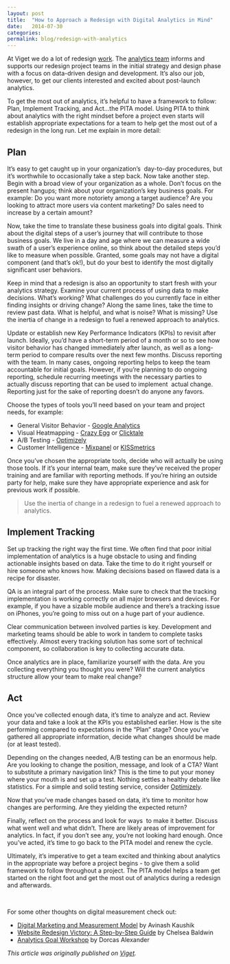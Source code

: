 ```yaml
---
layout: post
title:  "How to Approach a Redesign with Digital Analytics in Mind"
date:   2014-07-30
categories:
permalink: blog/redesign-with-analytics
---
```


At Viget we do a lot of redesign [work](https://viget.com/work). The [analytics team](https://www.viget.com/services/analytics) informs and supports our redesign project teams in the initial strategy and design phase with a focus on data-driven design and development. It’s also our job, however, to get our clients interested and excited about post-launch analytics.

To get the most out of analytics, it’s helpful to have a framework to follow: Plan, Implement Tracking, and Act…the PITA model. Using PITA to think about analytics with the right mindset before a project even starts will establish appropriate expectations for a team to help get the most out of a redesign in the long run. Let me explain in more detail:

## Plan

It’s easy to get caught up in your organization’s  day-to-day procedures, but it’s worthwhile to occasionally take a step back. Now take another step. Begin with a broad view of your organization as a whole. Don’t focus on the present hangups; think about your organization’s key business goals. For example: Do you want more notoriety among a target audience? Are you looking to attract more users via content marketing? Do sales need to increase by a certain amount?

Now, take the time to translate these business goals into digital goals. Think about the digital steps of a user’s journey that will contribute to those business goals. We live in a day and age where we can measure a wide swath of a user’s experience online, so think about the detailed steps you’d like to measure when possible. Granted, some goals may not have a digital component (and that’s ok!), but do your best to identify the most digitally significant user behaviors.

Keep in mind that a redesign is also an opportunity to start fresh with your analytics strategy. Examine your current process of using data to make decisions. What’s working? What challenges do you currently face in either finding insights or driving change? Along the same lines, take the time to review past data. What is helpful, and what is noise? What is missing? Use the inertia of change in a redesign to fuel a renewed approach to analytics.

Update or establish new Key Performance Indicators (KPIs) to revisit after launch. Ideally, you’d have a short-term period of a month or so to see how visitor behavior has changed immediately after launch, as well as a long-term period to compare results over the next few months. Discuss reporting with the team. In many cases, ongoing reporting helps to keep the team accountable for initial goals. However, if you’re planning to do ongoing reporting, schedule recurring meetings with the necessary parties to actually discuss reporting that can be used to implement  actual change. Reporting just for the sake of reporting doesn’t do anyone any favors.

Choose the types of tools you’ll need based on your team and project needs, for example:

- General Visitor Behavior - [Google Analytics](https://www.google.com/analytics/)
- Visual Heatmapping - [Crazy Egg](https://crazyegg.com/) or [Clicktale](http://clicktale.com/)
- A/B Testing - [Optimizely](https://optimizely.com/)
- Customer Intelligence - [Mixpanel](https://mixpanel.com/) or [KISSmetrics](https://kissmetrics.com/)

Once you’ve chosen the appropriate tools, decide who will actually be using those tools. If it’s your internal team, make sure they’ve received the proper training and are familiar with reporting methods. If you’re hiring an outside party for help, make sure they have appropriate experience and ask for previous work if possible.
 
> Use the inertia of change in a redesign to fuel a renewed approach to analytics.  


## Implement Tracking

Set up tracking the right way the first time. We often find that poor initial implementation of analytics is a huge obstacle to using and finding actionable insights based on data. Take the time to do it right yourself or hire someone who knows how. Making decisions based on flawed data is a recipe for disaster.

QA is an integral part of the process. Make sure to check that the tracking implementation is working correctly on all major browsers and devices. For example, if you have a sizable mobile audience and there’s a tracking issue on iPhones, you’re going to miss out on a huge part of your audience.

Clear communication between involved parties is key. Development and marketing teams should be able to work in tandem to complete tasks effectively. Almost every tracking solution has some sort of technical component, so collaboration is key to collecting accurate data.

Once analytics are in place, familiarize yourself with the data. Are you collecting everything you thought you were? Will the current analytics structure allow your team to make real change?


## Act

Once you’ve collected enough data, it’s time to analyze and act. Review your data and take a look at the KPIs you established earlier. How is the site performing compared to expectations in the “Plan” stage? Once you’ve gathered all appropriate information, decide what changes should be made (or at least tested).

Depending on the changes needed, A/B testing can be an enormous help. Are you looking to change the position, message, and look of a CTA? Want to substitute a primary navigation link? This is the time to put your money where your mouth is and set up a test. Nothing settles a healthy debate like statistics. For a simple and solid testing service, consider [Optimizely](https://optimizely.com/).

Now that you’ve made changes based on data, it’s time to monitor how changes are performing. Are they yielding the expected return?

Finally, reflect on the process and look for ways  to make it better. Discuss what went well and what didn’t. There are likely areas of improvement for analytics. In fact, if you don’t see any, you’re not looking hard enough. Once you’ve acted, it’s time to go back to the PITA model and renew the cycle.

Ultimately, it’s imperative to get a team excited and thinking about analytics in the appropriate way before a project begins - to give them a solid framework to follow throughout a project. The PITA model helps a team get started on the right foot and get the most out of analytics during a redesign and afterwards.

 

For some other thoughts on digital measurement check out:

- [Digital Marketing and Measurement Model](http://www.kaushik.net/avinash/digital-marketing-and-measurement-model/) by Avinash Kaushik
- [Website Redesign Victory: A Step-by-Step Guide](https://blog.crazyegg.com/2014/06/26/website-redesign-guide/) by Chelsea Baldwin
- [Analytics Goal Workshop](http://www.lunametrics.com/blog/2012/06/05/analytics-goal-workshop-part-1/) by Dorcas Alexander


_This article was originally published on [Viget](https://www.viget.com/articles/how-to-approach-redesign-digital-analytics/)._
